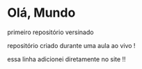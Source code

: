 # Olá, Mundo
 primeiro repositório versinado

 repositório criado durante uma aula ao vivo !
 
essa linha adicionei diretamente no site !!



